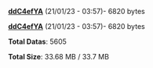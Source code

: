 [**ddC4efYA**](/data/ddC4efYA.txt) (21/01/23 - 03:57)- 6820 bytes

[**ddC4efYA**](/data/ddC4efYA.txt) (21/01/23 - 03:57)- 6820 bytes

**Total Datas**: 5605

**Total Size**: 33.68 MB / 33.7 MB